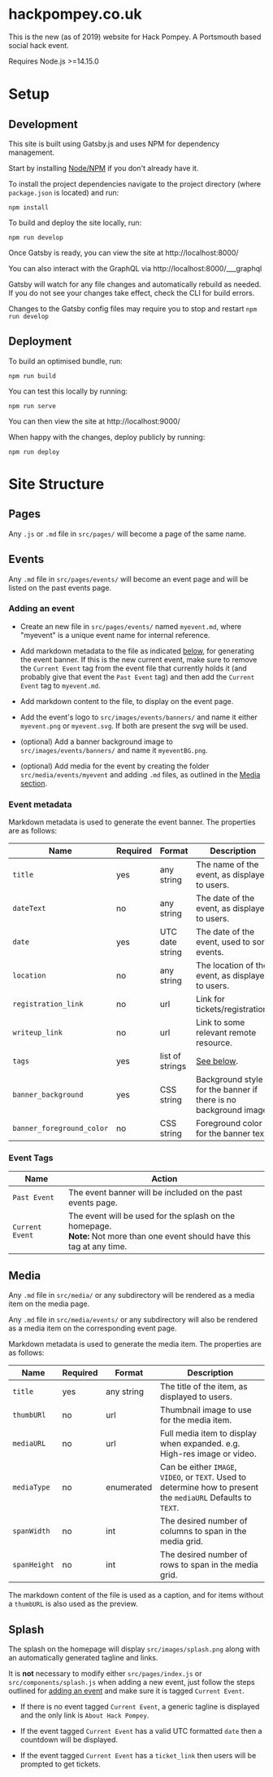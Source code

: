 # hackpompey.co.uk

This is the new (as of 2019) website for Hack Pompey. A Portsmouth based social hack event.

Requires Node.js >=14.15.0

# Setup

## Development

This site is built using Gatsby.js and uses NPM for dependency management.

Start by installing [Node/NPM](https://nodejs.org/) if you don't already have it.

To install the project dependencies navigate to the project directory (where `package.json` is located) and run:

```
npm install
```

To build and deploy the site locally, run:

```
npm run develop
```

Once Gatsby is ready, you can view the site at http://localhost:8000/

You can also interact with the GraphQL via http://localhost:8000/___graphql

Gatsby will watch for any file changes and automatically rebuild as needed.
If you do not see your changes take effect, check the CLI for build errors.

Changes to the Gatsby config files may require you to stop and restart `npm run develop`

## Deployment

To build an optimised bundle, run:

```
npm run build
```

You can test this locally by running:

```
npm run serve
```

You can then view the site at http://localhost:9000/

When happy with the changes, deploy publicly by running:

```
npm run deploy
```

# Site Structure

## Pages

Any `.js` or `.md` file in `src/pages/` will become a page of the same name.

## Events

Any `.md` file in `src/pages/events/` will become an event page and will be listed on the past events page.

### Adding an event

- Create an new file in `src/pages/events/` named `myevent.md`, where "myevent" is a unique event name for internal reference.

- Add markdown metadata to the file as indicated [below](#event-metadata), for generating the event banner. If this is the new current event, make sure to remove the `Current Event` tag from the event file that currently holds it (and probably give that event the `Past Event` tag) and then add the `Current Event` tag to `myevent.md`.

- Add markdown content to the file, to display on the event page.

- Add the event's logo to `src/images/events/banners/` and name it either `myevent.png` or `myevent.svg`. If both are present the svg will be used.

- (optional) Add a banner background image to `src/images/events/banners/` and name it `myeventBG.png`.

- (optional) Add media for the event by creating the folder `src/media/events/myevent` and adding `.md` files, as outlined in the [Media section](#media).

### Event metadata

Markdown metadata is used to generate the event banner. The properties are as follows:

| Name                      | Required | Format          | Description                                                      |
| ------------------------- | -------- | --------------- | ---------------------------------------------------------------- |
| `title`                   | yes      | any string      | The name of the event, as displayed to users.                    |
| `dateText`                | no       | any string      | The date of the event, as displayed to users.                    |
| `date`                    | yes      | UTC date string | The date of the event, used to sort events.                      |
| `location`                | no       | any string      | The location of the event, as displayed to users.                |
| `registration_link`       | no       | url             | Link for tickets/registration.                                   |
| `writeup_link`            | no       | url             | Link to some relevant remote resource.                           |
| `tags`                    | yes      | list of strings | [See below](#event-tags).                                        |
| `banner_background`       | yes      | CSS string      | Background style for the banner if there is no background image. |
| `banner_foreground_color` | no       | CSS string      | Foreground color for the banner text.                            |

### Event Tags

| Name            | Action                                                                                                                        |
| --------------- | ----------------------------------------------------------------------------------------------------------------------------- |
| `Past Event`    | The event banner will be included on the past events page.                                                                    |
| `Current Event` | The event will be used for the splash on the homepage.<br>**Note:** Not more than one event should have this tag at any time. |

## Media

Any `.md` file in `src/media/` or any subdirectory will be rendered as a media item on the media page.

Any `.md` file in `src/media/events/` or any subdirectory will also be rendered as a media item on the corresponding event page.

Markdown metadata is used to generate the media item. The properties are as follows:

| Name         | Required | Format     | Description                                                                                                    |
| ------------ | -------- | ---------- | -------------------------------------------------------------------------------------------------------------- |
| `title`      | yes      | any string | The title of the item, as displayed to users.                                                                  |
| `thumbURl`   | no       | url        | Thumbnail image to use for the media item.                                                                     |
| `mediaURL`   | no       | url        | Full media item to display when expanded. e.g. High-res image or video.                                        |
| `mediaType`  | no       | enumerated | Can be either `IMAGE`, `VIDEO`, or `TEXT`. Used to determine how to present the `mediaURL` Defaults to `TEXT`. |
| `spanWidth`  | no       | int        | The desired number of columns to span in the media grid.                                                       |
| `spanHeight` | no       | int        | The desired number of rows to span in the media grid.                                                          |

The markdown content of the file is used as a caption, and for items without a `thumbURL` is also used as the preview.

## Splash

The splash on the homepage will display `src/images/splash.png` along with an automatically generated tagline and links.

It is **not** necessary to modify either `src/pages/index.js` or `src/components/splash.js` when adding a new event, just follow the steps outlined for [adding an event](#adding-an-event) and make sure it is tagged `Current Event`.

- If there is no event tagged `Current Event`, a generic tagline is displayed and the only link is `About Hack Pompey`.

- If the event tagged `Current Event` has a valid UTC formatted `date` then a countdown will be displayed.

- If the event tagged `Current Event` has a `ticket_link` then users will be prompted to get tickets.
